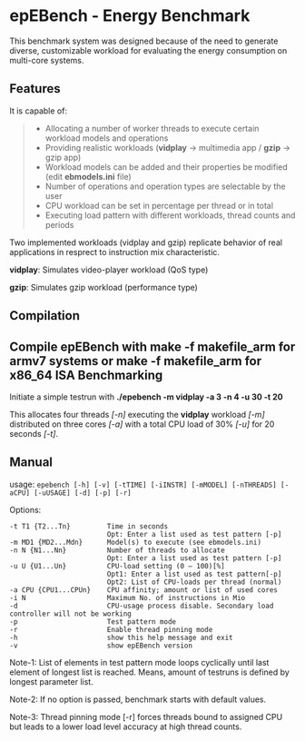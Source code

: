 epEBench - Energy Benchmark
=========================

This benchmark system was designed because of the need to generate diverse, customizable workload for evaluating the energy consumption on multi-core systems. 

Features
-------
It is capable of:

>- Allocating a number of worker threads to execute certain workload models and operations
>- Providing realistic workloads (**vidplay** -> multimedia app / **gzip** -> gzip app)
>- Workload models can be added and their properties be modified (edit **ebmodels.ini** file)
>- Number of operations and operation types are selectable by the user
>- CPU workload can be set in percentage per thread or in total 
>- Executing load pattern with different workloads, thread counts and periods

Two implemented workloads (vidplay and gzip) replicate behavior of real applications in resprect to instruction mix characteristic.

**vidplay**: Simulates video-player workload (QoS type)

**gzip**: Simulates gzip workload (performance type)

Compilation
-------
Compile epEBench with **make -f makefile_arm** for armv7 systems or **make -f makefile_arm** for x86_64 ISA
Benchmarking
-------
Initiate a simple testrun with **./epebench -m vidplay -a 3 -n 4 -u 30 -t 20**

This allocates four threads *[-n]* executing the **vidplay** workload *[-m]* distributed on three cores *[-a]* with a total CPU load of 30% *[-u]* for 20 seconds *[-t]*.

Manual
-------
usage: ``epebench [-h] [-v] [-tTIME] [-iINSTR] [-mMODEL] [-nTHREADS] [-aCPU] [-uUSAGE] [-d] [-p] [-r]``

Options:

	-t T1 {T2...Tn}	        Time in seconds
	                        Opt: Enter a list used as test pattern [-p]
	-m MD1 {MD2...Mdn}	    Model(s) to execute (see ebmodels.ini)
	-n N {N1...Nn}	        Number of threads to allocate
		                    Opt: Enter a list used as test pattern [-p]
	-u U {U1...Un}	        CPU-load setting (0 – 100)[%]
		                    Opt1: Enter a list used as test pattern[-p]
		                    Opt2: List of CPU-loads per thread (normal)
	-a CPU {CPU1...CPUn}	CPU affinity; amount or list of used cores
	-i N	                Maximum No. of instructions in Mio
	-d	                    CPU-usage process disable. Secondary load controller will not be working
	-p	                    Test pattern mode
	-r	                    Enable thread pinning mode
	-h	                    show this help message and exit
	-v 	                    show epEBench version
	
	
Note-1: List of elements in test pattern mode loops cyclically until last element of longest list is reached. Means, amount of testruns is defined by longest parameter list.

Note-2: If no option is passed, benchmark starts with default values.

Note-3: Thread pinning mode [-r] forces threads bound to assigned CPU but leads to a lower load level accuracy at high thread counts.

